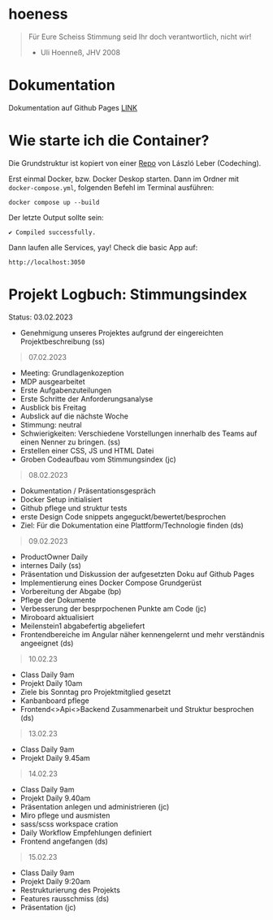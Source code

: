 # hoeness

> Für Eure Scheiss Stimmung seid Ihr doch verantwortlich, nicht wir!
>
> - Uli Hoenneß, JHV 2008


# Dokumentation

Dokumentation auf Github Pages [LINK](https://gominze.github.io/hoeness/)

# Wie starte ich die Container?
Die Grundstruktur ist kopiert von einer [Repo](https://gitlab.com/codeching/docker-multicontainer-application-angular-nodejs-postgres-nginx-basic/-/tree/main) von László Leber (Codeching).


Erst einmal Docker, bzw. Docker Deskop starten. Dann im Ordner mit `docker-compose.yml`, folgenden Befehl im Terminal ausführen:

```
docker compose up --build
```

Der letzte Output sollte sein:
```
✔ Compiled successfully.
```


Dann laufen alle Services, yay! Check die basic App auf:
```
http://localhost:3050
```


# Projekt Logbuch: Stimmungsindex

Status: 03.02.2023

- Genehmigung unseres Projektes aufgrund der eingereichten Projektbeschreibung (ss)

> 07.02.2023

- Meeting: Grundlagenkozeption
- MDP ausgearbeitet
- Erste Aufgabenzuteilungen
- Erste Schritte der Anforderungsanalyse
- Ausblick bis Freitag
- Aubslick auf die nächste Woche
- Stimmung: neutral
- Schwierigkeiten: Verschiedene Vorstellungen innerhalb des Teams auf einen Nenner zu bringen. (ss)
- Erstellen einer CSS, JS und HTML Datei
- Groben Codeaufbau vom Stimmungsindex (jc)

> 08.02.2023

- Dokumentation / Präsentationsgespräch
- Docker Setup initialisiert
- Github pflege und struktur tests
- erste Design Code snippets angeguckt/bewertet/besprochen
- Ziel: Für die Dokumentation eine Plattform/Technologie finden (ds)

> 09.02.2023

- ProductOwner Daily
- internes Daily (ss)
- Präsentation und Diskussion der aufgesetzten Doku auf Github Pages
- Implementierung eines Docker Compose Grundgerüst
- Vorbereitung der Abgabe (bp)
- Pflege der Dokumente
- Verbesserung der besprpochenen Punkte am Code (jc)
- Miroboard aktualisiert
- Meilenstein1 abgabefertig abgeliefert
- Frontendbereiche im Angular näher kennengelernt und mehr verständnis angeeignet (ds)

>10.02.23

- Class Daily 9am
- Projekt Daily 10am
- Ziele bis Sonntag pro Projektmitglied gesetzt
- Kanbanboard pflege
- Frontend<>Api<>Backend Zusammenarbeit und Struktur besprochen (ds)

>13.02.23

- Class Daily 9am
- Projekt Daily 9.45am

>14.02.23

- Class Daily 9am
- Projekt Daily 9.40am
- Präsentation anlegen und administrieren (jc)
- Miro pflege und ausmisten
- sass/scss workspace cration
- Daily Workflow Empfehlungen definiert
- Frontend angefangen (ds)

>15.02.23

- Class Daily 9am
- Projekt Daily 9:20am
- Restrukturierung des Projekts
- Features rausschmiss (ds)
- Präsentation (jc)



